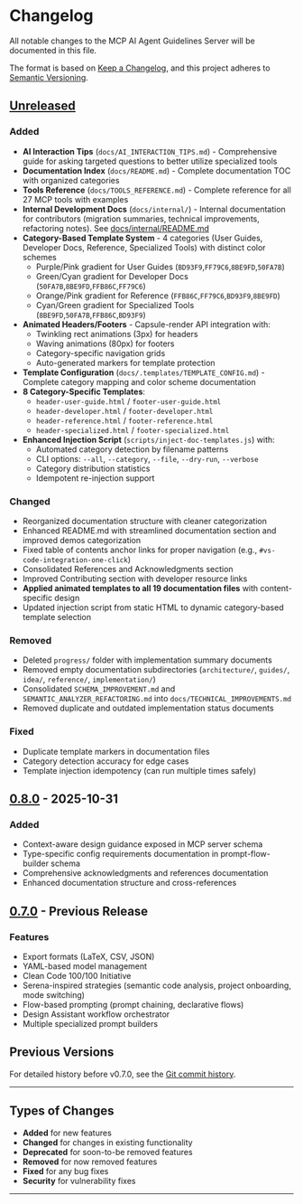 # Changelog

All notable changes to the MCP AI Agent Guidelines Server will be documented in this file.

The format is based on [Keep a Changelog](https://keepachangelog.com/en/1.0.0/),
and this project adheres to [Semantic Versioning](https://semver.org/spec/v2.0.0.html).

## [Unreleased]

### Added

- **AI Interaction Tips** (`docs/AI_INTERACTION_TIPS.md`) - Comprehensive guide for asking targeted questions to better utilize specialized tools
- **Documentation Index** (`docs/README.md`) - Complete documentation TOC with organized categories
- **Tools Reference** (`docs/TOOLS_REFERENCE.md`) - Complete reference for all 27 MCP tools with examples
- **Internal Development Docs** (`docs/internal/`) - Internal documentation for contributors (migration summaries, technical improvements, refactoring notes). See [docs/internal/README.md](./docs/internal/README.md)
- **Category-Based Template System** - 4 categories (User Guides, Developer Docs, Reference, Specialized Tools) with distinct color schemes
  - Purple/Pink gradient for User Guides (`BD93F9`,`FF79C6`,`8BE9FD`,`50FA7B`)
  - Green/Cyan gradient for Developer Docs (`50FA7B`,`8BE9FD`,`FFB86C`,`FF79C6`)
  - Orange/Pink gradient for Reference (`FFB86C`,`FF79C6`,`BD93F9`,`8BE9FD`)
  - Cyan/Green gradient for Specialized Tools (`8BE9FD`,`50FA7B`,`FFB86C`,`BD93F9`)
- **Animated Headers/Footers** - Capsule-render API integration with:
  - Twinkling rect animations (3px) for headers
  - Waving animations (80px) for footers
  - Category-specific navigation grids
  - Auto-generated markers for template protection
- **Template Configuration** (`docs/.templates/TEMPLATE_CONFIG.md`) - Complete category mapping and color scheme documentation
- **8 Category-Specific Templates**:
  - `header-user-guide.html` / `footer-user-guide.html`
  - `header-developer.html` / `footer-developer.html`
  - `header-reference.html` / `footer-reference.html`
  - `header-specialized.html` / `footer-specialized.html`
- **Enhanced Injection Script** (`scripts/inject-doc-templates.js`) with:
  - Automated category detection by filename patterns
  - CLI options: `--all`, `--category`, `--file`, `--dry-run`, `--verbose`
  - Category distribution statistics
  - Idempotent re-injection support

### Changed

- Reorganized documentation structure with cleaner categorization
- Enhanced README.md with streamlined documentation section and improved demos categorization
- Fixed table of contents anchor links for proper navigation (e.g., `#vs-code-integration-one-click`)
- Consolidated References and Acknowledgments section
- Improved Contributing section with developer resource links
- **Applied animated templates to all 19 documentation files** with content-specific design
- Updated injection script from static HTML to dynamic category-based template selection

### Removed

- Deleted `progress/` folder with implementation summary documents
- Removed empty documentation subdirectories (`architecture/`, `guides/`, `idea/`, `reference/`, `implementation/`)
- Consolidated `SCHEMA_IMPROVEMENT.md` and `SEMANTIC_ANALYZER_REFACTORING.md` into `docs/TECHNICAL_IMPROVEMENTS.md`
- Removed duplicate and outdated implementation status documents

### Fixed

- Duplicate template markers in documentation files
- Category detection accuracy for edge cases
- Template injection idempotency (can run multiple times safely)

## [0.8.0] - 2025-10-31

### Added

- Context-aware design guidance exposed in MCP server schema
- Type-specific config requirements documentation in prompt-flow-builder schema
- Comprehensive acknowledgments and references documentation
- Enhanced documentation structure and cross-references

## [0.7.0] - Previous Release

### Features

- Export formats (LaTeX, CSV, JSON)
- YAML-based model management
- Clean Code 100/100 Initiative
- Serena-inspired strategies (semantic code analysis, project onboarding, mode switching)
- Flow-based prompting (prompt chaining, declarative flows)
- Design Assistant workflow orchestrator
- Multiple specialized prompt builders

## Previous Versions

For detailed history before v0.7.0, see the [Git commit history](https://github.com/Anselmoo/mcp-ai-agent-guidelines/commits/main).

---

## Types of Changes

- **Added** for new features
- **Changed** for changes in existing functionality
- **Deprecated** for soon-to-be removed features
- **Removed** for now removed features
- **Fixed** for any bug fixes
- **Security** for vulnerability fixes

---

[Unreleased]: https://github.com/Anselmoo/mcp-ai-agent-guidelines/compare/v0.8.0...HEAD
[0.8.0]: https://github.com/Anselmoo/mcp-ai-agent-guidelines/compare/v0.7.0...v0.8.0
[0.7.0]: https://github.com/Anselmoo/mcp-ai-agent-guidelines/releases/tag/v0.7.0
